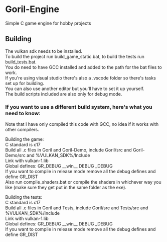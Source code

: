 # Goril-Engine
Simple C game engine for hobby projects

## Building
The vulkan sdk needs to be installed.\
To build the project run build_game_static.bat, to build the tests run build_tests.bat.\
You do need to have GCC installed and added to the path for the bat files to work. \
If you're using visual studio there's also a .vscode folder so there's tasks set up for building.\
You can also use another editor but you'll have to set it up yourself.\
The build scripts included are also only for debug mode.

### If you want to use a different build system, here's what you need to know:
Note that I have only compiled this code with GCC, no idea if it works with other compilers.

Building the game:\
C standard is c17\
Build all .c files in Goril and Goril-Demo, include Goril/src and Goril-Demo/src and %VULKAN_SDK%/Include\
Link with vulkan-1.lib\
Global defines: GR_DEBUG \_\_win\_\_ DEBUG _DEBUG\
If you want to compile in release mode remove all the debug defines and define GR_DIST\
Also run compile_shaders.bat or compile the shaders in whichever way you like (make sure they get put in the same folder as the exe).

Building the tests:\
C standard is c17\
Build all .c files in Goril and Tests, include Goril/src and Tests/src and %VULKAN_SDK%/Include\
Link with vulkan-1.lib\
Global defines: GR_DEBUG \_\_win\_\_ DEBUG _DEBUG\
If you want to compile in release mode remove all the debug defines and define GR_DIST

